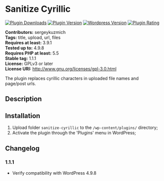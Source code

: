 # Sanitize Cyrillic #

[![Plugin Downloads](https://img.shields.io/wordpress/plugin/dt/sanitize-cyrillic.svg)](https://wordpress.org/plugins/sanitize-cyrillic/)
[![Plugin Version](https://img.shields.io/wordpress/plugin/v/sanitize-cyrillic.svg)](https://wordpress.org/plugins/sanitize-cyrillic/)
[![Wordpress Version](https://img.shields.io/wordpress/v/sanitize-cyrillic.svg)](https://wordpress.org/plugins/sanitize-cyrillic/)
[![Plugin Rating](https://img.shields.io/wordpress/plugin/r/sanitize-cyrillic.svg)](https://wordpress.org/plugins/sanitize-cyrillic/)

**Contributors:** sergeykuzmich  
**Tags:** title, upload, url, files  
**Requires at least:** 3.9.1  
**Tested up to:** 4.9.8  
**Requires PHP at least:** 5.5  
**Stable tag:** 1.1.1  
**License:** GPLv3 or later  
**License URI:** http://www.gnu.org/licenses/gpl-3.0.html  

The plugin replaces cyrillic characters in uploaded file names and page/post urls.

## Description ##

## Installation ##

1. Upload folder `sanitize-cyrillic` to the `/wp-content/plugins/` directory;
2. Activate the plugin through the 'Plugins' menu in WordPress;

## Changelog ##

### 1.1.1 ###
* Verify compatibility with WordPress 4.9.8
